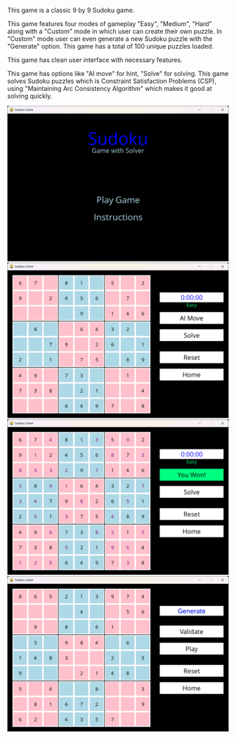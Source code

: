 This game is a classic 9 by 9 Sudoku game.

This game features four modes of gameplay "Easy", "Medium", "Hard" along with a "Custom" mode in which user can create their own puzzle. In "Custom" mode user can even generate a new Sudoku puzzle with the "Generate" option. This game has a total of 100 unique puzzles loaded.

This game has clean user interface with necessary features.

This game has options like "AI move" for hint, "Solve" for solving. This game solves Sudoku puzzles which is Constraint Satisfaction Problems (CSP), using "Maintaining Arc Consistency Algorithm" which makes it good at solving quickly.

![homepage](sudoku_game_screenshots/homepage.png?raw=true)
![game](sudoku_game_screenshots/game.png?raw=true)
![ai solve](sudoku_game_screenshots/ai_solve.png?raw=true)
![generate](sudoku_game_screenshots/generate.png?raw=true)
